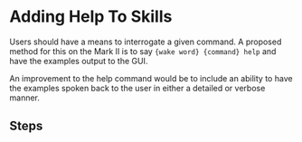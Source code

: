 # Adding Help To Skills

Users should have a means to interrogate a given command. 
A proposed method for this on the Mark II is to say `{wake word} {command} help` 
and have the examples output to the GUI. 

An improvement to the help command would be to include an ability to have the examples
spoken back to the user in either a detailed or verbose manner. 

## Steps

